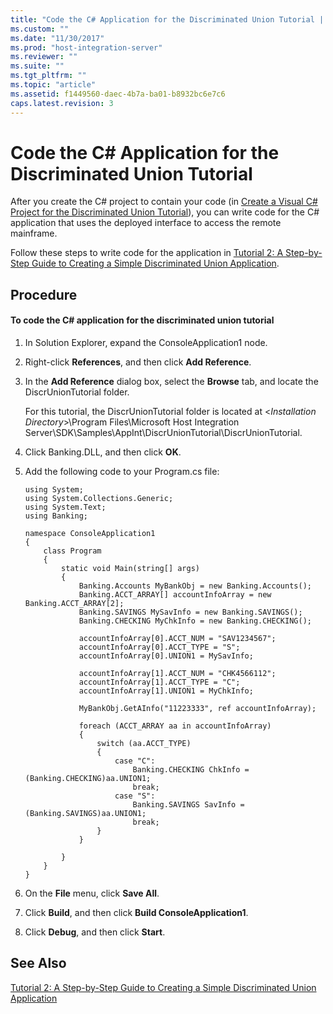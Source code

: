 ```yaml
---
title: "Code the C# Application for the Discriminated Union Tutorial | Microsoft Docs"
ms.custom: ""
ms.date: "11/30/2017"
ms.prod: "host-integration-server"
ms.reviewer: ""
ms.suite: ""
ms.tgt_pltfrm: ""
ms.topic: "article"
ms.assetid: f1449560-daec-4b7a-ba01-b8932bc6e7c6
caps.latest.revision: 3
---
```

# Code the C# Application for the Discriminated Union Tutorial
After you create the C# project to contain your code (in [Create a Visual C# Project for the Discriminated Union Tutorial](../HIS2010/create-a-visual-csharp-project-for-the-discriminated-union-tutorial.md)), you can write code for the C# application that uses the deployed interface to access the remote mainframe.  
  
 Follow these steps to write code for the application in [Tutorial 2: A Step-by-Step Guide to Creating a Simple Discriminated Union Application](../HIS2010/4f12d9eb-7eff-45c2-94fd-425b87a6134d.md).  
  
## Procedure  
  
#### To code the C# application for the discriminated union tutorial  
  
1.  In Solution Explorer, expand the ConsoleApplication1 node.  
  
2.  Right-click **References**, and then click **Add Reference**.  
  
3.  In the **Add Reference** dialog box, select the **Browse** tab, and locate the DiscrUnionTutorial folder.  
  
     For this tutorial, the DiscrUnionTutorial folder is located at \<*Installation Directory*>\Program Files\Microsoft Host Integration Server\SDK\Samples\AppInt\DiscrUnionTutorial\DiscrUnionTutorial.  
  
4.  Click Banking.DLL, and then click **OK**.  
  
5.  Add the following code to your Program.cs file:  
  
    ```  
    using System;  
    using System.Collections.Generic;  
    using System.Text;  
    using Banking;  
  
    namespace ConsoleApplication1  
    {  
        class Program  
        {  
            static void Main(string[] args)  
            {  
                Banking.Accounts MyBankObj = new Banking.Accounts();  
                Banking.ACCT_ARRAY[] accountInfoArray = new Banking.ACCT_ARRAY[2];  
                Banking.SAVINGS MySavInfo = new Banking.SAVINGS();  
                Banking.CHECKING MyChkInfo = new Banking.CHECKING();  
  
                accountInfoArray[0].ACCT_NUM = "SAV1234567";  
                accountInfoArray[0].ACCT_TYPE = "S";  
                accountInfoArray[0].UNION1 = MySavInfo;  
  
                accountInfoArray[1].ACCT_NUM = "CHK4566112";  
                accountInfoArray[1].ACCT_TYPE = "C";  
                accountInfoArray[1].UNION1 = MyChkInfo;  
  
                MyBankObj.GetAInfo("11223333", ref accountInfoArray);  
  
                foreach (ACCT_ARRAY aa in accountInfoArray)  
                {  
                    switch (aa.ACCT_TYPE)  
                    {  
                        case "C":  
                            Banking.CHECKING ChkInfo = (Banking.CHECKING)aa.UNION1;  
                            break;  
                        case "S":  
                            Banking.SAVINGS SavInfo = (Banking.SAVINGS)aa.UNION1;  
                            break;  
                    }  
                }  
  
            }  
        }  
    }  
    ```  
  
6.  On the **File** menu, click **Save All**.  
  
7.  Click **Build**, and then click **Build ConsoleApplication1**.  
  
8.  Click **Debug**, and then click **Start**.  
  
## See Also  
 [Tutorial 2: A Step-by-Step Guide to Creating a Simple Discriminated Union Application](../HIS2010/4f12d9eb-7eff-45c2-94fd-425b87a6134d.md)